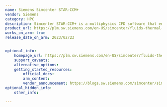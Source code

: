 ```yaml
---
name: Siemens Simcenter STAR-CCM+
vendor: Siemens
category: HPC
description: Simcenter STAR-CCM+ is a multiphysics CFD software that enables CFD engineers to model the complexity and explore the possibilities of products operating under real-world conditions.
product_url: https://plm.sw.siemens.com/en-US/simcenter/fluids-thermal-simulation/star-ccm/
works_on_arm: true
release_date_on_arm: 2023/02/23


optional_info:
    homepage_url: https://plm.sw.siemens.com/en-US/simcenter/fluids-thermal-simulation/star-ccm/
    support_caveats:
    alternative_options:
    getting_started_resources:
        official_docs:
        arm_content:
        vendor_announcement: https://blogs.sw.siemens.com/simcenter/simcenter-star-ccm-2302-released/
optional_hidden_info:
    other_info:

---
```

